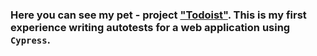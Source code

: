 ### Here you can see my pet - project ["Todoist"](https://app.todoist.com/). This is my first experience writing autotests for a web application using `Cypress`.
